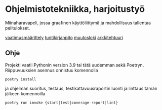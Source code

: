 # Ohjelmistotekniikka, harjoitustyö

Miinaharavapeli, jossa graafinen käyttöliittymä ja mahdollisuus tallentaa pelitulokset.

[vaatimusmäärittely](/dokumentaatio/vaatimusmaarittely.md)
[tuntikirjanpito](/dokumentaatio/tuntikirjanpito.md)
[muutosloki](/dokumentaatio/changelog.md)
[arkkitehtuuri](/dokumentaatio/arkkitehtuuri.md)

## Ohje

Projekti vaatii Pythonin version 3.9 tai tätä uudemman sekä Poetryn.
Riippuvuuksien asennus onnistuu komennolla

	poetry install

ja ohjelman suoritus, testaus, testikattavuusraportin luonti ja linttaus tämän jälkeen komennoilla

	poetry run invoke {start|test|coverage-report|lint}
